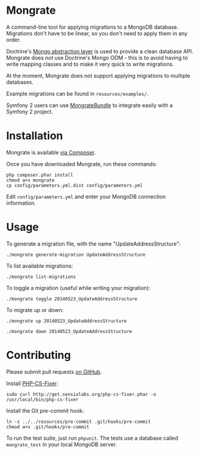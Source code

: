 Mongrate
========

A command-line tool for applying migrations to a MongoDB database. Migrations don't have to be linear, so you don't need to apply them in any order.

Doctrine's [Mongo abstraction layer](https://github.com/doctrine/mongodb) is used to provide a clean database API. Mongrate does *not* use Doctrine's Mongo ODM - this is to avoid having to write mapping classes and to make it very quick to write migrations.

At the moment, Mongrate does not support applying migrations to multiple databases.

Example migrations can be found in `resources/examples/`.

Symfony 2 users can use [MongrateBundle](https://github.com/amyboyd/mongrate-bundle) to integrate easily with a Symfony 2 project.

Installation
============

Mongrate is available [via Composer](https://packagist.org/packages/amyboyd/mongrate).

Once you have downloaded Mongrate, run these commands:

    php composer.phar install
    chmod a+x mongrate
    cp config/parameters.yml.dist config/parameters.yml

Edit `config/parameters.yml` and enter your MongoDB connection information.

Usage
=====

To generate a migration file, with the name "UpdateAddressStructure":

    ./mongrate generate-migration UpdateAddressStructure

To list available migrations:

    ./mongrate list-migrations

To toggle a migration (useful while writing your migration):

    ./mongrate toggle 20140523_UpdateAddressStructure

To migrate up or down:

    ./mongrate up 20140523_UpdateAddressStructure

    ./mongrate down 20140523_UpdateAddressStructure

Contributing
============

Please submit pull requests [on GitHub](https://github.com/amyboyd/mongrate/pulls).

Install [PHP-CS-Fixer](https://github.com/fabpot/PHP-CS-Fixer):

    sudo curl http://get.sensiolabs.org/php-cs-fixer.phar -o /usr/local/bin/php-cs-fixer

Install the Git pre-commit hook:

    ln -s ../../resources/pre-commit .git/hooks/pre-commit
    chmod a+x .git/hooks/pre-commit

To run the test suite, just run `phpunit`. The tests use a database called `mongrate_test` in your local MongoDB server.
